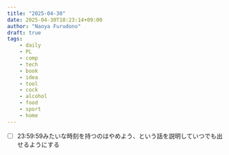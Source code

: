 ```yaml
---
title: "2025-04-30"
date: 2025-04-30T18:23:14+09:00
author: "Naoya Furudono"
draft: true
tags:
    - daily
    - PL
    - comp
    - tech
    - book
    - idea
    - tool
    - cock
    - alcohol
    - food
    - sport
    - home
---
```


- [ ] 23:59:59みたいな時刻を持つのはやめよう、という話を説明していつでも出せるようにする
